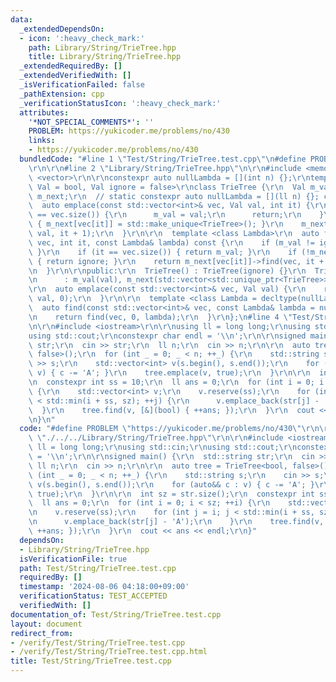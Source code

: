 ```yaml
---
data:
  _extendedDependsOn:
  - icon: ':heavy_check_mark:'
    path: Library/String/TrieTree.hpp
    title: Library/String/TrieTree.hpp
  _extendedRequiredBy: []
  _extendedVerifiedWith: []
  _isVerificationFailed: false
  _pathExtension: cpp
  _verificationStatusIcon: ':heavy_check_mark:'
  attributes:
    '*NOT_SPECIAL_COMMENTS*': ''
    PROBLEM: https://yukicoder.me/problems/no/430
    links:
    - https://yukicoder.me/problems/no/430
  bundledCode: "#line 1 \"Test/String/TrieTree.test.cpp\"\n#define PROBLEM \"https://yukicoder.me/problems/no/430\"\
    \r\n\r\n#line 2 \"Library/String/TrieTree.hpp\"\n\r\n#include <memory>\r\n#include\
    \ <vector>\r\n\r\nconstexpr auto nullLambda = [](int n) {};\r\ntemplate <class\
    \ Val = bool, Val ignore = false>\r\nclass TrieTree {\r\n  Val m_val;\r\n  std::vector<std::unique_ptr<TrieTree>>\
    \ m_next;\r\n  // static constexpr auto nullLambda = [](ll n) {}; c++17\r\n\r\n\
    \  auto emplace(const std::vector<int>& vec, Val val, int it) {\r\n    if (it\
    \ == vec.size()) {\r\n      m_val = val;\r\n      return;\r\n    }\r\n    if (!m_next[vec[it]])\
    \ { m_next[vec[it]] = std::make_unique<TrieTree>(); }\r\n    m_next[vec[it]]->emplace(vec,\
    \ val, it + 1);\r\n  }\r\n\r\n  template <class Lambda>\r\n  auto find(const std::vector<int>&\
    \ vec, int it, const Lambda& lambda) const {\r\n    if (m_val != ignore) { lambda(m_val);\
    \ }\r\n    if (it == vec.size()) { return m_val; }\r\n    if (!m_next[vec[it]])\
    \ { return ignore; }\r\n    return m_next[vec[it]]->find(vec, it + 1, lambda);\r\
    \n  }\r\n\r\npublic:\r\n  TrieTree() : TrieTree(ignore) {}\r\n  TrieTree(Val val)\r\
    \n      : m_val(val), m_next(std::vector<std::unique_ptr<TrieTree>>(26)) {}\r\n\
    \r\n  auto emplace(const std::vector<int>& vec, Val val) {\r\n    return emplace(vec,\
    \ val, 0);\r\n  }\r\n\r\n  template <class Lambda = decltype(nullLambda)>\r\n\
    \  auto find(const std::vector<int>& vec, const Lambda& lambda = nullLambda) {\r\
    \n    return find(vec, 0, lambda);\r\n  }\r\n};\n#line 4 \"Test/String/TrieTree.test.cpp\"\
    \n\r\n#include <iostream>\r\n\r\nusing ll = long long;\r\nusing std::cin;\r\n\
    using std::cout;\r\nconstexpr char endl = '\\n';\r\n\r\nsigned main() {\r\n  std::string\
    \ str;\r\n  cin >> str;\r\n  ll n;\r\n  cin >> n;\r\n\r\n  auto tree = TrieTree<bool,\
    \ false>();\r\n  for (int _ = 0; _ < n; ++_) {\r\n    std::string s;\r\n    cin\
    \ >> s;\r\n    std::vector<int> v(s.begin(), s.end());\r\n    for (auto&& c :\
    \ v) { c -= 'A'; }\r\n    tree.emplace(v, true);\r\n  }\r\n\r\n  int sz = str.size();\r\
    \n  constexpr int ss = 10;\r\n  ll ans = 0;\r\n  for (int i = 0; i < sz; ++i)\
    \ {\r\n    std::vector<int> v;\r\n    v.reserve(ss);\r\n    for (int j = i; j\
    \ < std::min(i + ss, sz); ++j) {\r\n      v.emplace_back(str[j] - 'A');\r\n  \
    \  }\r\n    tree.find(v, [&](bool) { ++ans; });\r\n  }\r\n  cout << ans << endl;\r\
    \n}\n"
  code: "#define PROBLEM \"https://yukicoder.me/problems/no/430\"\r\n\r\n#include\
    \ \"./../../Library/String/TrieTree.hpp\"\r\n\r\n#include <iostream>\r\n\r\nusing\
    \ ll = long long;\r\nusing std::cin;\r\nusing std::cout;\r\nconstexpr char endl\
    \ = '\\n';\r\n\r\nsigned main() {\r\n  std::string str;\r\n  cin >> str;\r\n \
    \ ll n;\r\n  cin >> n;\r\n\r\n  auto tree = TrieTree<bool, false>();\r\n  for\
    \ (int _ = 0; _ < n; ++_) {\r\n    std::string s;\r\n    cin >> s;\r\n    std::vector<int>\
    \ v(s.begin(), s.end());\r\n    for (auto&& c : v) { c -= 'A'; }\r\n    tree.emplace(v,\
    \ true);\r\n  }\r\n\r\n  int sz = str.size();\r\n  constexpr int ss = 10;\r\n\
    \  ll ans = 0;\r\n  for (int i = 0; i < sz; ++i) {\r\n    std::vector<int> v;\r\
    \n    v.reserve(ss);\r\n    for (int j = i; j < std::min(i + ss, sz); ++j) {\r\
    \n      v.emplace_back(str[j] - 'A');\r\n    }\r\n    tree.find(v, [&](bool) {\
    \ ++ans; });\r\n  }\r\n  cout << ans << endl;\r\n}"
  dependsOn:
  - Library/String/TrieTree.hpp
  isVerificationFile: true
  path: Test/String/TrieTree.test.cpp
  requiredBy: []
  timestamp: '2024-08-06 04:18:00+09:00'
  verificationStatus: TEST_ACCEPTED
  verifiedWith: []
documentation_of: Test/String/TrieTree.test.cpp
layout: document
redirect_from:
- /verify/Test/String/TrieTree.test.cpp
- /verify/Test/String/TrieTree.test.cpp.html
title: Test/String/TrieTree.test.cpp
---
```

